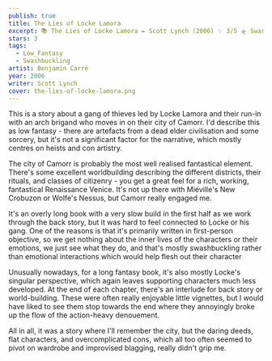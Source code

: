 ```yaml
---
publish: true
title: The Lies of Locke Lamora
excerpt: 📚 The Lies of Locke Lamora ✒️ Scott Lynch (2006) ✨ 3/5 🛸 Swashbuckling low fantasy 🖌️ Benjamin Carré
stars: 3
tags:
  - Low_Fantasy
  - Swashbuckling
artist: Benjamin Carré
year: 2006
writer: Scott Lynch
cover: the-lies-of-locke-lamora.png
---
```

This is a story about a gang of thieves led by Locke Lamora and their run-in with an arch brigand who moves in on their city of Camorr. I'd describe this as low fantasy - there are artefacts from a dead elder civilisation and some sorcery, but it's not a significant factor for the narrative, which mostly centres on heists and con artistry.  
  
The city of Camorr is probably the most well realised fantastical element. There's some excellent worldbuilding describing the different districts, their rituals, and classes of citizenry - you get a great feel for a rich, working, fantastical Renaissance Venice. It's not up there with Miéville's New Crobuzon or Wolfe's Nessus, but Camorr really engaged me.  
  
It's an overly long book with a very slow build in the first half as we work through the back story, but it was hard to feel connected to Locke or his gang. One of the reasons is that it's primarily written in first-person objective, so we get nothing about the inner lives of the characters or their emotions, we just see what they do, and that's mostly swashbuckling rather than emotional interactions which would help flesh out their character  
  
Unusually nowadays, for a long fantasy book, it's also mostly Locke's singular perspective, which again leaves supporting characters much less developed. At the end of each chapter, there's an interlude for back story or world-building. These were often really enjoyable little vignettes, but I would have liked to see them stop towards the end where they annoyingly broke up the flow of the action-heavy denouement.  
  
All in all, it was a story where I'll remember the city, but the daring deeds, flat characters, and overcomplicated cons, which all too often seemed to pivot on wardrobe and improvised blagging, really didn't grip me.